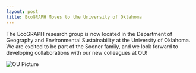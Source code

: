 ```yaml
---
layout: post
title: EcoGRAPH Moves to the University of Oklahoma
---
```


The EcoGRAPH research group is now located in the Department of Geography and Environmental Sustainability at the University of Oklahoma. We are excited to be part of the Sooner family, and we look forward to developing collaborations with our new colleagues at OU!

![OU Picture](/img/OU_2018.jpg)
